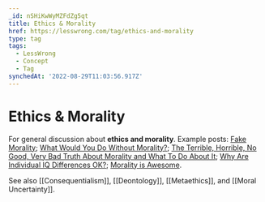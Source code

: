 ```yaml
---
_id: nSHiKwWyMZFdZg5qt
title: Ethics & Morality
href: https://lesswrong.com/tag/ethics-and-morality
type: tag
tags:
  - LessWrong
  - Concept
  - Tag
synchedAt: '2022-08-29T11:03:56.917Z'
---
```

# Ethics & Morality

For general discussion about **ethics and morality**. Example posts: [Fake Morality](https://www.lesswrong.com/posts/fATPBv4pnHC33EmJ2/fake-morality); [What Would You Do Without Morality?](https://www.lesswrong.com/posts/iGH7FSrdoCXa5AHGs/what-would-you-do-without-morality); [The Terrible, Horrible, No Good, Very Bad Truth About Morality and What To Do About It](https://www.lesswrong.com/posts/B5K3hg8FgrMDHuXjH/the-terrible-horrible-no-good-very-bad-truth-about-morality); [Why Are Individual IQ Differences OK?](https://www.lesswrong.com/posts/faHbrHuPziFH7Ef7p/why-are-individual-iq-differences-ok); [Morality is Awesome](https://www.lesswrong.com/posts/Aq8BQMXRZX3BoFd4c/morality-is-awesome).

See also [[Consequentialism]], [[Deontology]], [[Metaethics]], and [[Moral Uncertainty]].